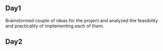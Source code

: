 ## Day1
Brainstormed couple of ideas for the project and analyzed the feasibility and practicality of implementing each of them.
## Day2


